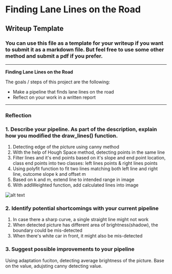 # **Finding Lane Lines on the Road** 

## Writeup Template

### You can use this file as a template for your writeup if you want to submit it as a markdown file. But feel free to use some other method and submit a pdf if you prefer.

---

**Finding Lane Lines on the Road**

The goals / steps of this project are the following:
* Make a pipeline that finds lane lines on the road
* Reflect on your work in a written report


[//]: # (Image References)

[image1]: ./examples/grayscale.jpg "Grayscale"

---

### Reflection

### 1. Describe your pipeline. As part of the description, explain how you modified the draw_lines() function.

1. Detecting edge of the picture using canny method
2. With the help of Hough Space method, detecting points in the same line
3. Filter lines and it's end points based on it's slope and end point location, class end points into two classes: left lines points & right lines points
4. Using polyfit function to fit two lines matching both left line and right line, outcome slope k and offset m
5. Based on k and m, extend line to intended range in image
6. With addWeighted function, add calculated lines into image

![alt text][image1]


### 2. Identify potential shortcomings with your current pipeline


1. In case there a sharp curve, a single straight line might not work
2. When detected picture has different area of brightness(shadow), the boundary could be mis-detected
3. When there's white car in front, it might also be mis-detected


### 3. Suggest possible improvements to your pipeline

Using adaptation fuciton, detecting average brightness of the picture. Base on the value, adujsting canny detecting value. 
